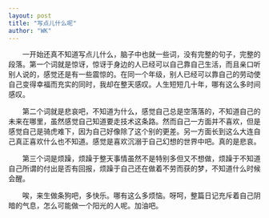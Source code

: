 ```yaml
---
layout: post
title: "写点儿什么呢"
author: "WK"
---
```

　　一开始还真不知道写点儿什么，脑子中也就一些词，没有完整的句子，完整的段落。第一个词就是惊讶，惊讶于身边的人已经可以自己靠自己生活，而且亲口听别人说的，感觉还是有一些震惊的。在同一个年级，别人已经可以靠自己的劳动使自己变得幸福而充实的同时，我却在整天感叹。人生短短几十年，哪有这么多时间感叹。

　　第二个词就是悲哀吧，不知道为什么，感觉自己总是空落落的，不知道自己的未来在哪里，虽然感觉自己知道要走技术这条路。然而自己一方面并不喜欢，但是感觉自己是骑虎难下，因为自己好像除了这个别的更差。另一方面长到这么大连自己真正喜欢什么也不知道。感觉是喜欢沉溺于自己幻想的世界中吧。真的是悲哀。

　　第三个词是烦躁，烦躁于整天事情虽然不是特别多但又不想做，烦躁于不知道自己所谓的付出是否有回报，烦躁于自己还在做着不劳而获的梦，不知道什么时候会醒。

　　唉，来生做条狗吧，多快乐。哪有这么多烦恼。呀呵，整篇日记充斥着自己阴暗的气息，怎么可能做一个阳光的人呢。加油吧。